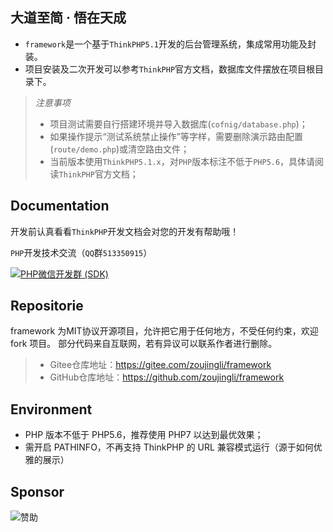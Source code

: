 大道至简 · 悟在天成
--
* `framework`是一个基于`ThinkPHP5.1`开发的后台管理系统，集成常用功能及封装。
* 项目安装及二次开发可以参考`ThinkPHP`官方文档，数据库文件摆放在项目根目录下。
> *注意事项*
>* 项目测试需要自行搭建环境并导入数据库(`cofnig/database.php`)；
>* 如果操作提示“测试系统禁止操作”等字样，需要删除演示路由配置(`route/demo.php`)或清空路由文件；
>* 当前版本使用`ThinkPHP5.1.x`，对`PHP`版本标注不低于`PHP5.6`，具体请阅读`ThinkPHP`官方文档；

Documentation
--
开发前认真看看`ThinkPHP`开发文档会对您的开发有帮助哦！

`PHP`开发技术交流（`QQ`群`513350915`）

[![PHP微信开发群 (SDK)](http://pub.idqqimg.com/wpa/images/group.png)](http://shang.qq.com/wpa/qunwpa?idkey=ae25cf789dafbef62e50a980ffc31242f150bc61a61164458216dd98c411832a) 


Repositorie
--
 framework 为MIT协议开源项目，允许把它用于任何地方，不受任何约束，欢迎 fork 项目。
 部分代码来自互联网，若有异议可以联系作者进行删除。
 >* Gitee仓库地址：https://gitee.com/zoujingli/framework
 >* GitHub仓库地址：https://github.com/zoujingli/framework

Environment
---
* PHP 版本不低于 PHP5.6，推荐使用 PHP7 以达到最优效果；
* 需开启 PATHINFO，不再支持 ThinkPHP 的 URL 兼容模式运行（源于如何优雅的展示）

Sponsor
--
![赞助](http://zoujingli.oschina.io/static/pay.png)